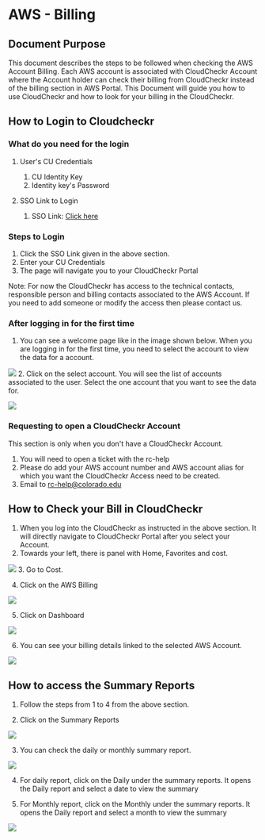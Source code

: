 # AWS - Billing 

## Document Purpose

This document describes the steps to be followed when checking the AWS Account Billing. Each AWS account is associated with CloudCheckr Account where the Account holder can check their billing from CloudCheckr instead of the billing section in AWS Portal. This Document will guide you how to use CloudCheckr and how to look for your billing in the CloudCheckr. 

## How to Login to Cloudcheckr

### What do you need for the login

1. User's CU Credentials 
   1. CU Identity Key
   2. Identity key's Password 

2. SSO Link to Login
   1. SSO Link: [Click here](https://fedauth.colorado.edu/idp/profile/SAML2/Unsolicited/SSO?providerId=https://auth-us.cloudcheckr.com/auth)

### Steps to Login

1. Click the SSO Link given in the above section. 
2. Enter your CU Credentials
3. The page will navigate you to your CloudCheckr Portal

Note: For now the CloudCheckr has access to the technical contacts, responsible person and billing contacts associated to the AWS Account. If you need to add someone or modify the access then please contact us.

### After logging in for the first time
1. You can see a welcome page like in the image shown below. When you are logging in for the first time, you need to select the account to view the data for a account.


![](images/firsttimelogin.png)
2. Click on the select account. You will see the list of accounts associated to the user. Select the one account that you want to see the data for. 


![](images/selectaccount.png)


### Requesting to open a CloudCheckr Account

This section is only when you don't have a CloudCheckr Account. 

1. You will need to open a ticket with the rc-help 
2. Please do add your AWS account number and AWS account alias for which you want the CloudCheckr Access need to be created.
3. Email to rc-help@colorado.edu

## How to Check your Bill in CloudCheckr

1. When you log into the CloudCheckr as instructed in the above section. It will directly navigate to CloudCheckr Portal after you select your Account.
2. Towards your left, there is panel with Home, Favorites and cost.

![](images/cost.png)
3. Go to Cost.

4. Click on the AWS Billing

![](images/AWSBilling.png)

5. Click on Dashboard

![](images/Dashboard.png)

6. You can see your billing details linked to the selected AWS Account.

![](images/Billing.png)

## How to access the Summary Reports

1. Follow the steps from 1 to 4 from the above section. 

2. Click on the Summary Reports 


![](images/summary.png)

3. You can check the daily or monthly summary report.


![](images/twoviews.png)

4. For daily report, click on the Daily under the summary reports. It opens the Daily report and select a date to view the summary

5. For Monthly report, click on the Monthly under the summary reports. It opens the Daily report and select a month to view the summary


![](images/summarymonthly.png)

